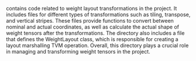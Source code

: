 contains code related to weight layout transformations in the project. It includes files for different types of transformations such as tiling, transpose, and vertical stripes. These files provide functions to convert between nominal and actual coordinates, as well as calculate the actual shape of weight tensors after the transformations. The directory also includes a file that defines the WeightLayout class, which is responsible for creating a layout marshalling TVM operation. Overall, this directory plays a crucial role in managing and transforming weight tensors in the project.